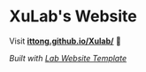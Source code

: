 
# XuLab's Website

Visit **[ittong.github.io/Xulab/](https://ittong.github.io/Xulab/)** 🚀

_Built with [Lab Website Template](https://greene-lab.gitbook.io/lab-website-template-docs)_

